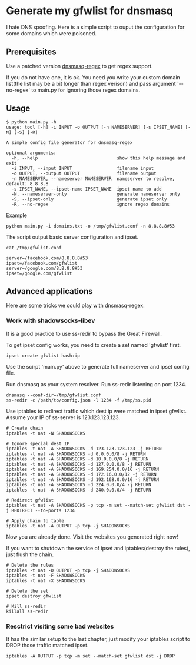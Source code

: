 # Generate my gfwlist for dnsmasq

I hate DNS spoofing. Here is a simple script to ouput the configuration for some domains which were poisoned.

## Prerequisites

Use a patched version [dnsmasq-regex](https://github.com/lixingcong/dnsmasq-regex) to get regex support.

If you do not have one, it is ok. You need you write your custom domain list(the list may be a bit longer than regex verison) and pass argument '--no-regex' to main.py for ignoring those regex domains.

## Usage

```
$ python main.py -h
usage: tool [-h] -i INPUT -o OUTPUT [-n NAMESERVER] [-s IPSET_NAME] [-N] [-S] [-R]

A simple config file generator for dnsmasq-regex

optional arguments:
  -h, --help                              show this help message and exit
  -i INPUT, --input INPUT                 filename input
  -o OUTPUT, --output OUTPUT              filename output
  -n NAMESERVER, --nameserver NAMESERVER  nameserver to resolve, default: 8.8.8.8
  -s IPSET_NAME, --ipset-name IPSET_NAME  ipset name to add
  -N, --nameserver-only                   generate nameserver only
  -S, --ipset-only                        generate ipset only
  -R, --no-regex                          ignore regex domains
```

Example

```
python main.py -i domains.txt -o /tmp/gfwlist.conf -n 8.8.8.8#53
```

The script output basic server configuration and ipset.

```
cat /tmp/gfwlist.conf

server=/facebook.com/8.8.8.8#53
ipset=/facebook.com/gfwlist
server=/google.com/8.8.8.8#53
ipset=/google.com/gfwlist
```

## Advanced applications

Here are some tricks we could play with dnsmasq-regex.

### Work with shadowsocks-libev

It is a good practice to use ss-redir to bypass the Great Firewall.

To get ipset config works, you need to create a set named 'gfwlist' first.

```
ipset create gfwlist hash:ip
```

Use the scirpt 'main.py' above to generate full nameserver and ipset config file.

Run dnsmasq as your system resolver. Run ss-redir listening on port 1234.

```
dnsmasq --conf-dir=/tmp/gfwlist.conf
ss-redir -c /path/to/config.json -l 1234 -f /tmp/ss.pid
```

Use iptables to redirect traffic which dest ip were matched in ipset gfwlist. Assume your IP of ss-server is 123.123.123.123.

```
# Create chain
iptables -t nat -N SHADOWSOCKS

# Ignore special dest IP
iptables -t nat -A SHADOWSOCKS -d 123.123.123.123 -j RETURN
iptables -t nat -A SHADOWSOCKS -d 0.0.0.0/8 -j RETURN
iptables -t nat -A SHADOWSOCKS -d 10.0.0.0/8 -j RETURN
iptables -t nat -A SHADOWSOCKS -d 127.0.0.0/8 -j RETURN
iptables -t nat -A SHADOWSOCKS -d 169.254.0.0/16 -j RETURN
iptables -t nat -A SHADOWSOCKS -d 172.16.0.0/12 -j RETURN
iptables -t nat -A SHADOWSOCKS -d 192.168.0.0/16 -j RETURN
iptables -t nat -A SHADOWSOCKS -d 224.0.0.0/4 -j RETURN
iptables -t nat -A SHADOWSOCKS -d 240.0.0.0/4 -j RETURN

# Redirect gfwlist
iptables -t nat -A SHADOWSOCKS -p tcp -m set --match-set gfwlist dst -j REDIRECT --to-ports 1234

# Apply chain to table
iptables -t nat -A OUTPUT -p tcp -j SHADOWSOCKS
```

Now you are already done. Visit the websites you generated right now!

If you want to shutdown the service of ipset and iptables(destroy the rules), just flush the chain.

```
# Delete the rules
iptables -t nat -D OUTPUT -p tcp -j SHADOWSOCKS
iptables -t nat -F SHADOWSOCKS
iptables -t nat -X SHADOWSOCKS

# Delete the set
ipset destroy gfwlist

# Kill ss-redir
killall ss-redir
```

### Resctrict visiting some bad websites

It has the similar setup to the last chapter, just modify your iptables script to DROP those traffic matched ipset.

```
iptables -A OUTPUT -p tcp -m set --match-set gfwlist dst -j DROP
```
